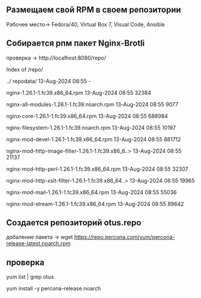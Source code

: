 Размещаем свой RPM в своем репозитории
----
Рабочее место-> Fedora/40, Virtual Box 7, Visual Code, Ansible

Собирается рпм пакет Nginx-Brotli
----

проверка -> http://localhost:8080/repo/

Index of /repo/

../
repodata/                                          13-Aug-2024 08:55                   -

nginx-1.26.1-1.fc39.x86_64.rpm                     13-Aug-2024 08:55               32384

nginx-all-modules-1.26.1-1.fc39.noarch.rpm         13-Aug-2024 08:55                9077

nginx-core-1.26.1-1.fc39.x86_64.rpm                13-Aug-2024 08:55              688984

nginx-filesystem-1.26.1-1.fc39.noarch.rpm          13-Aug-2024 08:55               10197

nginx-mod-devel-1.26.1-1.fc39.x86_64.rpm           13-Aug-2024 08:55              881712

nginx-mod-http-image-filter-1.26.1-1.fc39.x86_6..> 13-Aug-2024 08:55               21137

nginx-mod-http-perl-1.26.1-1.fc39.x86_64.rpm       13-Aug-2024 08:55               32307

nginx-mod-http-xslt-filter-1.26.1-1.fc39.x86_64..> 13-Aug-2024 08:55               19965

nginx-mod-mail-1.26.1-1.fc39.x86_64.rpm            13-Aug-2024 08:55               55036

nginx-mod-stream-1.26.1-1.fc39.x86_64.rpm          13-Aug-2024 08:55               89642

Создается репозиторий otus.repo
----
добаление пакета -> wget https://repo.percona.com/yum/percona-release-latest.noarch.rpm

проверка
----
 yum list | grep otus

 yum install -y percona-release.noarch

